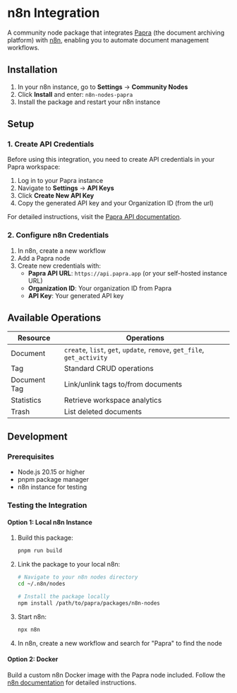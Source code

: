 # n8n Integration

A community node package that integrates [Papra](https://papra.app) (the document archiving platform) with [n8n](https://n8n.io), enabling you to automate document management workflows.

## Installation

1. In your n8n instance, go to **Settings** → **Community Nodes**
2. Click **Install** and enter: `n8n-nodes-papra`
3. Install the package and restart your n8n instance

## Setup

### 1. Create API Credentials
Before using this integration, you need to create API credentials in your Papra workspace:

1. Log in to your Papra instance
2. Navigate to **Settings** → **API Keys**
3. Click **Create New API Key**
4. Copy the generated API key and your Organization ID (from the url)

For detailed instructions, visit the [Papra API documentation](https://docs.papra.app/resources/api-endpoints/#authentication).

### 2. Configure n8n Credentials
1. In n8n, create a new workflow
2. Add a Papra node
3. Create new credentials with:
   - **Papra API URL**: `https://api.papra.app` (or your self-hosted instance URL)
   - **Organization ID**: Your organization ID from Papra
   - **API Key**: Your generated API key

## Available Operations

| Resource | Operations |
|----------|------------|
| Document | `create`, `list`, `get`, `update`, `remove`, `get_file`, `get_activity` |
| Tag | Standard CRUD operations |
| Document Tag | Link/unlink tags to/from documents |
| Statistics | Retrieve workspace analytics |
| Trash | List deleted documents |

## Development

### Prerequisites
- Node.js 20.15 or higher
- pnpm package manager
- n8n instance for testing

### Testing the Integration

#### Option 1: Local n8n Instance
1. Build this package:
   ```bash
   pnpm run build
   ```

2. Link the package to your local n8n:
   ```bash
   # Navigate to your n8n nodes directory
   cd ~/.n8n/nodes

   # Install the package locally
   npm install /path/to/papra/packages/n8n-nodes
   ```

3. Start n8n:
   ```bash
   npx n8n
   ```

4. In n8n, create a new workflow and search for "Papra" to find the node

#### Option 2: Docker
Build a custom n8n Docker image with the Papra node included. Follow the [n8n documentation](https://docs.n8n.io/integrations/creating-nodes/deploy/install-private-nodes/#install-your-node-in-a-docker-n8n-instance) for detailed instructions.
